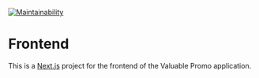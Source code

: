 [![Maintainability](https://api.codeclimate.com/v1/badges/da49f6cad6ec94b43498/maintainability)](https://codeclimate.com/github/valuable-promo/frontend/maintainability)

# Frontend

This is a [Next.js](https://nextjs.org/) project for the frontend of the Valuable Promo application.
